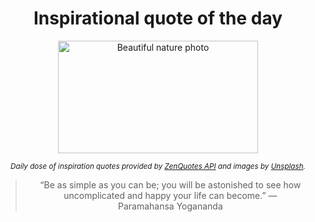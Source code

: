 
<div align="center">

# Inspirational quote of the day

<img src="./data/photo.jpeg" alt="Beautiful nature photo" width="320" height="180">

<sub><i>Daily dose of inspiration quotes provided by [ZenQuotes API](https://zenquotes.io/) and images by [Unsplash](https://unsplash.com/).</i></sub>


<blockquote>&ldquo;Be as simple as you can be; you will be astonished to see how uncomplicated and happy your life can become.&rdquo; &mdash; <footer>Paramahansa Yogananda</footer></blockquote>

</div>
